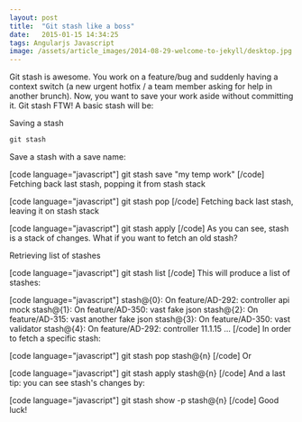 ```yaml
---
layout: post
title:  "Git stash like a boss"
date:   2015-01-15 14:34:25
tags: Angularjs Javascript
image: /assets/article_images/2014-08-29-welcome-to-jekyll/desktop.jpg
---
```


Git stash is awesome. You work on a feature/bug and suddenly having a context switch  (a new urgent hotfix / a team member asking for help in another brunch). Now, you want to save your work aside without committing it.
Git stash FTW!
A basic stash will be:

Saving a stash

```javascript
git stash
```
Save a stash with a save name:

[code language="javascript"]
git stash save "my temp work"
[/code]
Fetching back last stash, popping it from stash stack

[code language="javascript"]
git stash pop
[/code]
Fetching back last stash, leaving it on stash stack

[code language="javascript"]
git stash apply
[/code]
As you can see, stash is a stack of changes. What if you want to fetch an old stash?

Retrieving list of stashes

[code language="javascript"]
git stash list
[/code]
This will produce a list of stashes:

[code language="javascript"]
stash@{0}: On feature/AD-292: controller api mock
stash@{1}: On feature/AD-350: vast fake json
stash@{2}: On feature/AD-315: vast another fake json
stash@{3}: On feature/AD-350: vast validator
stash@{4}: On feature/AD-292: controller 11.1.15
...
[/code]
In order to fetch a specific stash:

[code language="javascript"]
git stash pop stash@{n}
[/code]
Or

[code language="javascript"]
git stash apply stash@{n} 
[/code]
And a last tip: you can see stash's changes by:

[code language="javascript"]
git stash show -p stash@{n}
[/code]
Good luck!


[jekyll]:      http://jekyllrb.com
[jekyll-gh]:   https://github.com/jekyll/jekyll
[jekyll-help]: https://github.com/jekyll/jekyll-help
